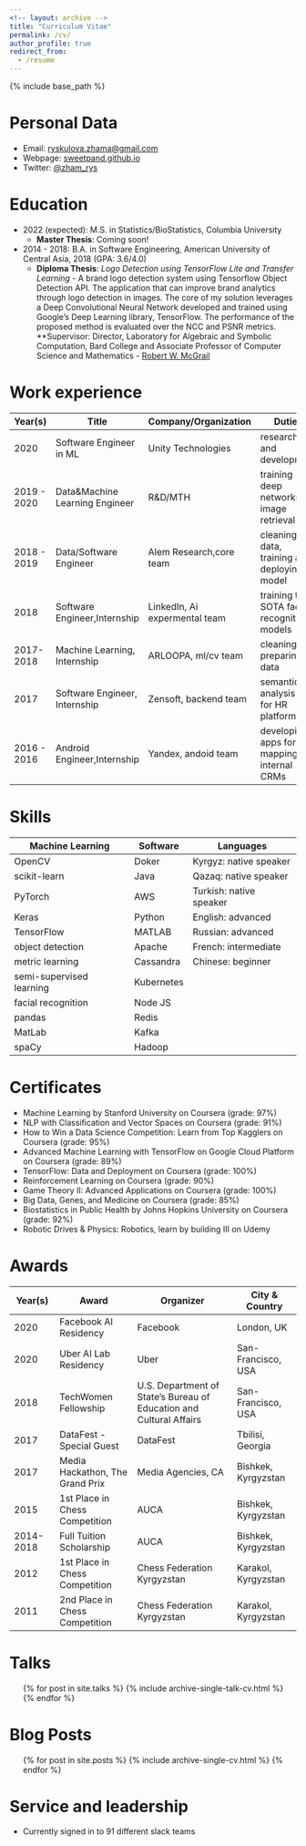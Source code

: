 ```yaml
---
<!-- layout: archive -->
title: "Curriculum Vitae"
permalink: /cv/
author_profile: true
redirect_from:
  - /resume
---
```


{% include base_path %}

Personal Data
======
* Email: [ryskulova.zhama@gmail.com](ryskulova.zhama@gmail.com)
* Webpage: [sweetpand.github.io](https://sweetpand.github.io/)
* Twitter: [@zham_rys](https://twitter.com/zham_rys)

Education
======
* 2022 (expected): M.S. in Statistics/BioStatistics, Columbia University
  * **Master Thesis**: Coming soon!
* 2014 - 2018: B.A. in Software Engineering, American University of Central Asia, 2018 (GPA: 3.6/4.0)
  * **Diploma Thesis**: _Logo Detection using TensorFlow Lite and Transfer Learning_ - A brand logo detection system using Tensorflow Object Detection API. The application that can improve brand analytics through logo detection in images. The core of my solution leverages a Deep Convolutional Neural Network developed and trained using Google’s Deep Learning library, TensorFlow. The performance of the proposed method is evaluated over the NCC and PSNR metrics.
  **Supervisor: Director, Laboratory for Algebraic and Symbolic Computation, Bard College and Associate Professor of Computer Science and Mathematics - [Robert W. McGrail](https://www.bard.edu/academics/faculty/details/?action=details&id=586)


Work experience
======

| Year(s)     | Title                           | Company/Organization              | Duties                                     |Locations           |
| ----------- | ------------------------------- | --------------------------        | -----                                      |---------------     |
| 2020        | Software Engineer in ML         | Unity Technologies                | research and development                   |Dublin, Ireland     |
| 2019 - 2020 | Data&Machine Learning Engineer  | R&D/MTH                           | training deep networks for image retrieval |Berlin, Germany     |
| 2018 - 2019 | Data/Software Engineer          | Alem Research,core team           | cleaning data, training and deploying model|Almaty, Qazaqstan   |
| 2018        | Software Engineer,Internship    | LinkedIn, Ai expermental team     | training the SOTA face recognition models  |Mountain View, USA  |
| 2017-2018   | Machine Learning, Internship    | ARLOOPA, ml/cv  team              | cleaning and preparing data                |Oslo, Norway        |
| 2017        | Software Engineer, Internship   | Zensoft, backend team             | semantic analysis API for HR platform      |Bishkek, Kyrgyzstan |
| 2016 - 2016 | Android Engineer,Internship     | Yandex, andoid team               | developing apps for mapping internal CRMs  |Saint Petersburg, RF| 


Skills
======
  
| Machine Learning         | Software | Languages               |
| ------------------------ | ---------| ----------------------- |
| OpenCV                   | Doker    | Kyrgyz: native speaker  |
| scikit-learn             | Java     | Qazaq: native speaker   |
| PyTorch                  | AWS      | Turkish: native speaker |
| Keras                    | Python   | English: advanced       |
| TensorFlow               | MATLAB   | Russian: advanced       |
| object detection         | Apache   | French: intermediate |
| metric learning          | Cassandra| Chinese: beginner         |
| semi-supervised learning | Kubernetes|                         |
| facial recognition       | Node JS   |                         |
| pandas                   | Redis     |                         |
| MatLab                   | Kafka     |                         |
| spaCy                    | Hadoop     |                         |


Certificates
======
* Machine Learning by Stanford University on Coursera (grade: 97%)
* NLP with Classification and Vector Spaces on Coursera (grade: 91%)
* How to Win a Data Science Competition: Learn from Top Kagglers on Coursera (grade: 95%)
* Advanced Machine Learning with TensorFlow on Google Cloud Platform on Coursera (grade: 89%)
* TensorFlow: Data and Deployment on Coursera (grade: 100%)
* Reinforcement Learning on Coursera (grade: 90%)
* Game Theory II: Advanced Applications on Coursera (grade: 100%)
* Big Data, Genes, and Medicine on Coursera (grade: 85%)
* Biostatistics in Public Health by Johns Hopkins University on Coursera (grade: 92%)
* Robotic Drives & Physics: Robotics, learn by building III on Udemy

Awards
======

| Year(s)     | Award                                       | Organizer            | City & Country      |
| ----------- | --------------------------------------------| -------------------- | ------------------- |
| 2020        | Facebook AI Residency                       | Facebook             | London, UK          |
| 2020        | Uber AI Lab Residency                       | Uber                 | San-Francisco, USA  |
| 2018        | TechWomen Fellowship                        | U.S. Department of State’s Bureau of Education and Cultural Affairs| San-Francisco, USA  |
| 2017        | DataFest - Special Guest                    | DataFest             | Tbilisi, Georgia    |
| 2017        | Media Hackathon, The Grand Prix             | Media Agencies, CA   | Bishkek, Kyrgyzstan    |
| 2015        | 1st Place in Chess Competition              | AUCA                 | Bishkek, Kyrgyzstan| 
| 2014- 2018  | Full Tuition Scholarship                    | AUCA                 | Bishkek, Kyrgyzstan     |
| 2012        | 1st Place in Chess Competition              | Chess Federation Kyrgyzstan | Karakol, Kyrgyzstan| 
| 2011        | 2nd Place in Chess Competition              | Chess Federation Kyrgyzstan | Karakol, Kyrgyzstan| 


Talks
======
  <ul>{% for post in site.talks %}
    {% include archive-single-talk-cv.html %}
  {% endfor %}</ul>
  
Blog Posts
======
  <ul>{% for post in site.posts %}
    {% include archive-single-cv.html %}
  {% endfor %}</ul>
  
Service and leadership
======
* Currently signed in to 91 different slack teams
